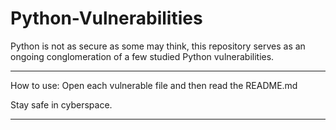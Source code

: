 # Python-Vulnerabilities

Python is not as secure as some may think, this repository serves as an ongoing conglomeration of a few studied Python vulnerabilities.

-----------------------------------------------------------------------------------------------------------------

How to use:
Open each vulnerable file and then read the README.md

Stay safe in cyberspace.

-----------------------------------------------------------------------------------------------------------------
